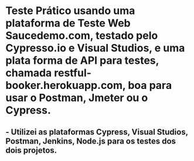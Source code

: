 # Teste Prático usando uma plataforma de Teste Web Saucedemo.com, testado pelo Cypresso.io e Visual Studios, e uma plata forma de API para testes, chamada restful-booker.herokuapp.com, boa para usar o Postman, Jmeter ou o Cypress.

## - Utilizei as plataformas Cypress, Visual Studios, Postman, Jenkins, Node.js para os testes dos dois projetos.

